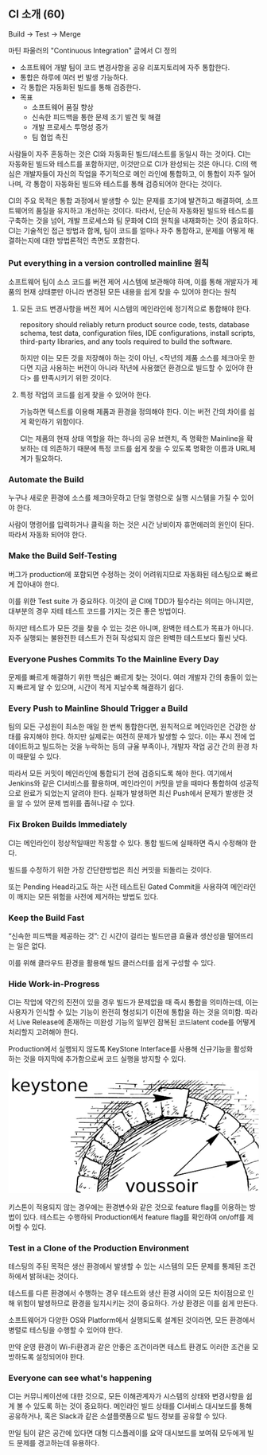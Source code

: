 ## **CI 소개 (60)**

Build -> Test -> Merge

마틴 파울러의 "Continuous Integration" 글에서 CI 정의

- 소프트웨어 개발 팀이 코드 변경사항을 공유 리포지토리에 자주 통합한다.
- 통합은 하루에 여러 번 발생 가능하다.
- 각 통합은 자동화된 빌드를 통해 검증한다.
- 목표
    - 소프트웨어 품질 향상
    - 신속한 피드백을 통한 문제 조기 발견 및 해결
    - 개발 프로세스 투명성 증가
    - 팀 협업 촉진

사람들이 자주 혼동하는 것은 CI와 자동화된 빌드/테스트를 동일시 하는 것이다. CI는 자동화된 빌드와 테스트를 포함하지만, 이것만으로 CI가 완성되는 것은 아니다. CI의 핵심은 개발자들이 자신의 작업을 주기적으로 메인 라인에 통합하고, 이 통합이 자주 일어나며, 각 통합이 자동화된 빌드와 테스트를 통해 검증되어야 한다는 것이다.

CI의 주요 목적은 통합 과정에서 발생할 수 있는 문제를 조기에 발견하고 해결하여, 소프트웨어의 품질을 유지하고 개선하는 것이다. 따라서, 단순히 자동화된 빌드와 테스트를 구축하는 것을 넘어, 개발 프로세스와 팀 문화에 CI의 원칙을 내재화하는 것이 중요하다. CI는 기술적인 접근 방법과 함께, 팀이 코드를 얼마나 자주 통합하고, 문제를 어떻게 해결하는지에 대한 방법론적인 측면도 포함한다.

### Put everything in a version controlled mainline 원칙

소프트웨어 팀이 소스 코드를 버전 제어 시스템에 보관해야 하며, 이를 통해 개발자가 제품의 현재 상태뿐만 아니라 변경된 모든 내용을 쉽게 찾을 수 있어야 한다는 원칙

1. 모든 코드 변경사항을 버전 제어 시스템의 메인라인에 정기적으로 통합해야 한다.

   repository should reliably return product source code, tests, database schema, test data, configuration files, IDE configurations, install scripts, third-party libraries, and any tools required to build the software.

   하지만 이는 모든 것을 저장해야 하는 것이 아닌, <작년의 제품 소스를 체크아웃 한다면 지금 사용하는 버전이 아니라 작년에 사용했던 환경으로 빌드할 수 있어야 한다> 를 만족시키기 위한 것이다.

2. 특정 작업의 코드를 쉽게 찾을 수 있어야 한다.

   가능하면 텍스트를 이용해 제품과 환경을 정의해야 한다. 이는 버전 간의 차이를 쉽게 확인하기 위함이다.

   CI는 제품의 현재 상태 역할을 하는 하나의 공유 브랜치, 즉 명확한 Mainline을 확보하는 데 의존하기 때문에 특정 코드를 쉽게 찾을 수 있도록 명확한 이름과 URL체계가 필요하다.


### **Automate the Build**

누구나 새로운 환경에 소스를 체크아웃하고 단일 명령으로 실행 시스템을 가질 수 있어야 한다.

사람이 명령어를 입력하거나 클릭을 하는 것은 시간 낭비이자 휴먼에러의 원인이 된다. 따라서 자동화 되어야 한다.

### **Make the Build Self-Testing**

버그가 production에 포함되면 수정하는 것이 어려워지므로 자동화된 테스팅으로 빠르게 잡아내야 한다.

이를 위한 Test suite 가 중요하다. 이것이 곧 CI에 TDD가 필수라는 의미는 아니지만, 대부분의 경우 자테 테스트 코드를 가지는 것은 좋은 방법이다.

하지만 테스트가 모든 것을 찾을 수 있는 것은 아니며, 완벽한 테스트가 목표가 아니다. 자주 실행되는 불완전한 테스트가 전혀 작성되지 않은 완벽한 테스트보다 훨씬 낫다.

### **Everyone Pushes Commits To the Mainline Every Day**

문제를 빠르게 해결하기 위한 핵심은 빠르게 찾는 것이다. 여러 개발자 간의 충돌이 있는지 빠르게 알 수 있으며, 시간이 적게 지날수록 해결하기 쉽다.

### **Every Push to Mainline Should Trigger a Build**

팀의 모든 구성원이 최소한 매일 한 번씩 통합한다면, 원칙적으로 메인라인은 건강한 상태를 유지해야 한다. 하지만 실제로는 여전히 문제가 발생할 수 있다. 이는 푸시 전에 업데이트하고 빌드하는 것을 누락하는 등의 규율 부족이나, 개발자 작업 공간 간의 환경 차이 때문일 수 있다.

따라서 모든 커밋이 메인라인에 통합되기 전에 검증되도록 해야 한다. 여기에서 Jenkins와 같은 CI서비스를 활용하며, 메인라인이 커밋을 받을 때마다 통합하여 성공적으로 완료가 되었는지 알려야 한다. 실패가 발생하면 최신 Push에서 문제가 발생한 것을 알 수 있어 문제 범위를 좁혀나갈 수 있다.

### **Fix Broken Builds Immediately**

CI는 메인라인이 정상적일때만 작동할 수 있다. 통합 빌드에 실패하면 즉시 수정해야 한다.

빌드를 수정하기 위한 가장 간단한방법은 최신 커밋을 되돌리는 것이다.

또는 Pending Head라고도 하는 사전 테스트된 Gated Commit을 사용하여 메인라인이 깨지는 모든 위험을 사전에 제거하는 방법도 있다.

### **Keep the Build Fast**

“신속한 피드백을 제공하는 것”: 긴 시간이 걸리는 빌드만큼 효율과 생산성을 떨어뜨리는 일은 없다.

이를 위해 클라우드 환경을 활용해 빌드 클러스터를 쉽게 구성할 수 있다.

### **Hide Work-in-Progress**

CI는 작업에 약간의 진전이 있을 경우 빌드가 문제없을 때 즉시 통합을 의미하는데, 이는 사용자가 인식할 수 있는 기능이 완전히 형성되기 이전에 통합을 하는 것을 의미함. 따라서 Live Release에 존재하는 미완성 기능의 일부인 잠복된 코드latent code를 어떻게 처리할지 고려해야 한다.

Production에서 실행되지 않도록 KeyStone Interface를 사용해 신규기능을 활성화 하는 것을 마지막에 추가함으로써 코드 실행을 방지할 수 있다.

![keystone](../../images/class/keystone.png)

키스톤이 적용되지 않는 경우에는 환경변수와 같은 것으로 feature flag를 이용하는 방법이 있다. 테스트는 수행하되 Production에서 feature flag를 확인하여 on/off를 제어할 수 있다.

### **Test in a Clone of the Production Environment**

테스팅의 주된 목적은 생산 환경에서 발생할 수 있는 시스템의 모든 문제를 통제된 조건 하에서 밝혀내는 것이다.

테스트를 다른 환경에서 수행하는 경우 테스트와 생산 환경 사이의 모든 차이점으로 인해 위험이 발생하므로 환경을 일치시키는 것이 중요하다. 가상 환경은 이를 쉽게 만든다.

소프트웨어가 다양한 OS와 Platform에서 실행되도록 설계된 것이라면, 모든 환경에서 병렬로 테스팅을 수행할 수 있어야 한다.

만약 운영 환경이 Wi-Fi환경과 같은 안좋은 조건이라면 테스트 환경도 이러한 조건을 모방하도록 설정되어야 한다.

### **Everyone can see what's happening**

CI는 커뮤니케이션에 대한 것으로, 모든 이해관계자가 시스템의 상태와 변경사항을 쉽게 볼 수 있도록 하는 것이 중요하다. 메인라인 빌드 상태를 CI서비스 대시보드를 통해 공유하거나, 혹은 Slack과 같은 소셜플랫폼으로 빌드 정보를 공유할 수 있다.

만일 팀이 같은 공간에 있다면 대형 디스플레이를 요약 대시보드를 보여줘 모두에게 빌드 문제를 경고하는데 유용하다.
